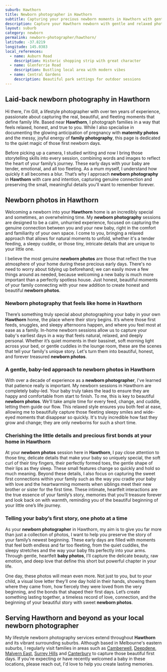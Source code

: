 ```yaml
---
suburb: Hawthorn
title: Newborn photographer in Hawthorn
subtitle: Capturing your precious newborn moments in Hawthorn with gentle photography
description: Capture your Hawthorn newborn with gentle and relaxed photography. Newborn sessions are available in your home for maximum comfort and convenience.
layout: suburb
category: newborn
permalink: newborn-photographer/hawthorn/
latitude: -37.8219
longitude: 145.0383
local_references:
  - name: Auburn Road
    description: Historic shopping strip with great character
  - name: Glenferrie Road
    description: Bustling local area with modern vibes
  - name: Central Gardens
    description: Beautiful park settings for outdoor sessions
---
```


## Laid-back newborn photography in Hawthorn

Hi there, I'm Gill, a lifestyle photographer with over ten years of experience, passionate about capturing the real, beautiful, and fleeting moments that define family life. Based near **Hawthorn**, I photograph families in a way that feels relaxed, honest, and true to you. While I also specialise in documenting the glowing anticipation of pregnancy with **maternity photos** and the messy, joyful energy of **family photography**, this page is dedicated to the quiet magic of those first newborn days.

Before picking up a camera, I studied writing and now I bring those storytelling skills into every session, combining words and images to reflect the heart of your family’s journey. These early days with your baby are tender, emotional, and all too fleeting. As a mum myself, I understand how quickly it all becomes a blur. That’s why I approach **newborn photography** in **Hawthorn** with care and intention, capturing genuine connection and preserving the small, meaningful details you'll want to remember forever.

## Newborn photos in Hawthorn

Welcoming a newborn into your **Hawthorn** home is an incredibly special and sometimes, an overwhelming time. My **newborn photography** sessions are designed to be a calm, unhurried experience, focused on capturing the genuine connection between you and your new baby, right in the comfort and familiarity of your own space. I come to you, bringing a relaxed approach that allows for natural moments to unfold, whether it's a tender feeding, a sleepy cuddle, or those tiny, intricate details that are unique to your little one.

I believe the most genuine **newborn photos** are those that reflect the true atmosphere of your home during these precious early days. There's no need to worry about tidying up beforehand; we can easily move a few things around as needed, because welcoming a new baby is much more important than a perfectly spotless house. Just honest, beautiful moments of your family connecting with your new addition to create honest and beautiful **newborn photos**.

### Newborn photography that feels like home in Hawthorn

There’s something truly special about photographing your baby in your own **Hawthorn** home, the place where their story begins. It’s where those first feeds, snuggles, and sleepy afternoons happen, and where you feel most at ease as a family. In-home newborn sessions allow us to capture your baby's earliest days in a way that feels natural, relaxed, and deeply personal. Whether it’s quiet moments in their bassinet, soft morning light across your bed, or gentle cuddles in the lounge room, these are the scenes that tell your family's unique story. Let's turn them into beautiful, honest, and forever treasured **newborn photos**.

### A gentle, baby-led approach to newborn photos in Hawthorn

With over a decade of experience as a **newborn photographer**, I've learned that patience really is important. My newborn sessions in Hawthorn are completely baby-led. Your baby truly takes the lead to ensure they are happy and comfortable from start to finish. To me, this is key to beautiful **newborn photos**. We'll take ample time for every feed, change, and cuddle, letting them guide our flow. This relaxed style ensures you both feel at ease, allowing me to beautifully capture those fleeting sleepy smiles and wide-eyed moments that disappear so quickly. It's truly incredible how fast they grow and change; they are only newborns for such a short time.

### Cherishing the little details and precious first bonds at your home in Hawthorn

At your **newborn photos** session here in **Hawthorn**, I pay close attention to those tiny, delicate details that make your baby so uniquely special, the soft curl of their tiny fingers, their perfectly formed toes, the gentle shape of their lips as they sleep. These small features change so quickly and hold so much meaning. Beyond these details, I also focus on capturing the sweet first connections within your family such as the way you cradle your baby with love and the heartwarming moments when siblings meet their new brother or sister for the first time. These intimate, heartfelt interactions are the true essence of your family’s story, memories that you’ll treasure forever and look back on with warmth, reminding you of the beautiful beginning of your little one’s life journey.

### Telling your baby’s first story, one photo at a time

As your **newborn photographer** in Hawthorn, my aim is to give you far more than just a collection of photos, I want to help you preserve the story of your family’s newest beginning. These early days are filled with moments that feel both endless and far too fleeting, from the quiet cuddles, the sleepy stretches and the way your baby fits perfectly into your arms. Through gentle, heartfelt **baby photos**, I’ll capture the delicate beauty, raw emotion, and deep love that define this short but powerful chapter in your life.

One day, these photos will mean even more. Not just to you, but to your child, a visual love letter they’ll one day hold in their hands, showing them where they came from, how fiercely they were loved from the very beginning, and the bonds that shaped their first days. Let’s create something lasting together, a timeless record of love, connection, and the beginning of your beautiful story with sweet **newborn photos**.

## Serving Hawthorn and beyond as your local newborn photographer

My lifestyle newborn photography services extend throughout **Hawthorn** and its vibrant surrounding suburbs. Although based in Melbourne's eastern suburbs, I regularly visit families in areas such as [Camberwell](newborn-photographer/camberwell/), [Deepdene](newborn-photographer/deepdene/), [Malvern East](newborn-photographer/malvern-east/), [Surrey Hills](newborn-photographer/surrey-hills/) and [Canterbury](newborn-photographer/canterbury/) to capture those beautiful first days. If you're expecting or have recently welcomed a baby in these locations, please reach out, I'd love to help you create lasting memories.
